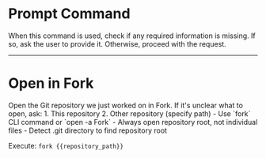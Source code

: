 # Prompt Command

When this command is used, check if any required information is missing. If so, ask the user to provide it. Otherwise, proceed with the request.

---

# Open in Fork

<instruction>
Open the Git repository we just worked on in Fork.
</instruction>

<context>
If it's unclear what to open, ask:
1. This repository
2. Other repository (specify path)
</context>

<constraints>
- Use `fork` CLI command or `open -a Fork`
- Always open repository root, not individual files
- Detect .git directory to find repository root
</constraints>

Execute: `fork {{repository_path}}`